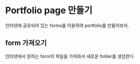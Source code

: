 # Portfolio page 만들기

인터넷에 공유되어 있는 forms를 이용하여 portfolio를 만들어보자. 

## form 가져오기

인터넷에서 원하는 form의 파일을 가져와서 새로운 folder를 생성한다.